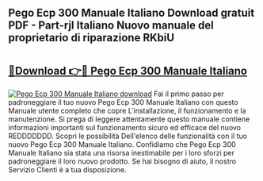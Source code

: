 ## Pego Ecp 300 Manuale Italiano Download gratuit PDF - Part-rjI Italiano Nuovo manuale del proprietario di riparazione RKbiU

# <h2><a href="http://df97ye.blite.top/?on=Pego+Ecp+300+Manuale+Italiano">🔗Download 👉🔴 Pego Ecp 300 Manuale Italiano</a></h2>

[![Pego Ecp 300 Manuale Italiano download](https://i.imgur.com/lujVjoI.png)](http://df97ye.blite.top/?on=Pego+Ecp+300+Manuale+Italiano)
Fai il primo passo per padroneggiare il tuo nuovo Pego Ecp 300 Manuale Italiano con questo Manuale utente completo che copre L'installazione, il funzionamento e la manutenzione. Si prega di leggere attentamente questo manuale contiene informazioni importanti sul funzionamento sicuro ed efficace del nuovo REDDDDDDD. Scopri le possibilità Dell'elenco delle funzionalità con il tuo nuovo Pego Ecp 300 Manuale Italiano. Confidiamo che Pego Ecp 300 Manuale Italiano sia stata una risorsa inestimabile per i loro sforzi per padroneggiare il loro nuovo prodotto. Se hai bisogno di aiuto, il nostro Servizio Clienti è a tua disposizione.
